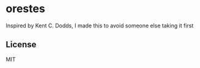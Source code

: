 # orestes

Inspired by Kent C. Dodds, I made this to avoid someone else taking it first

## License

MIT
